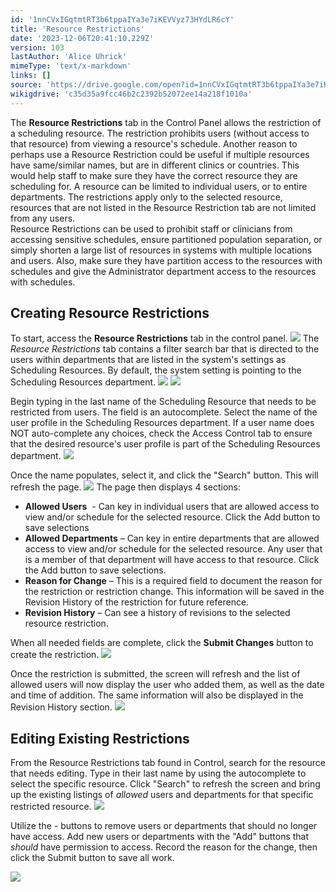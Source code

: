 ```yaml
---
id: '1nnCVxIGqtmtRT3b6tppaIYa3e7iKEVVyz73HYdLR6cY'
title: 'Resource Restrictions'
date: '2023-12-06T20:41:10.229Z'
version: 103
lastAuthor: 'Alice Uhrick'
mimeType: 'text/x-markdown'
links: []
source: 'https://drive.google.com/open?id=1nnCVxIGqtmtRT3b6tppaIYa3e7iKEVVyz73HYdLR6cY'
wikigdrive: 'c35d35a9fcc46b2c2392b52072ee14a218f1010a'
---
```

The **Resource Restrictions** tab in the Control Panel allows the restriction of a scheduling resource. The restriction prohibits users (without access to that resource) from viewing a resource's schedule. Another reason to perhaps use a Resource Restriction could be useful if multiple resources have same/similar names, but are in different clinics or countries. This would help staff to make sure they have the correct resource they are scheduling for. A resource can be limited to individual users, or to entire departments. The restrictions apply only to the selected resource, resources that are not listed in the Resource Restriction tab are not limited from any users.  
Resource Restrictions can be used to prohibit staff or clinicians from accessing sensitive schedules, ensure partitioned population separation, or simply shorten a large list of resources in systems with multiple locations and users. Also, make sure they have partition access to the resources with schedules and give the Administrator department access to the resources with schedules.    

## Creating Resource Restrictions

To start, access the **Resource Restrictions** tab in the control panel.
![](../resource-restrictions.assets/b79f69d5ded2f3b15400486f16cbf6c1.png)
The *Resource Restrictions* tab contains a filter search bar that is directed to the users within departments that are listed in the system's settings as Scheduling Resources. By default, the system setting is pointing to the Scheduling Resources department.
![](../resource-restrictions.assets/9551ce73676a72ff3296925abf087fcf.png)
![](../resource-restrictions.assets/c42a1617f00625f1aa4b881c007c8fff.png)

Begin typing in the last name of the Scheduling Resource that needs to be restricted from users. The field is an autocomplete. Select the name of the user profile in the Scheduling Resources department. If a user name does NOT auto-complete any choices, check the Access Control tab to ensure that the desired resource's user profile is part of the Scheduling Resources department.
![](../resource-restrictions.assets/ee29abb852f74acbcaf4f597ca7bb515.png)

Once the name populates, select it, and click the "Search" button. This will refresh the page.
![](../resource-restrictions.assets/4008b6173fc5fa7e3a696fb87ef8c2d1.png)
The page then displays 4 sections:

* <strong>Allowed Users</strong>  - Can key in individual users that are allowed access to view and/or schedule for the selected resource. Click the Add button to save selections
* <strong>Allowed Departments</strong> – Can key in entire departments that are allowed access to view and/or schedule for the selected resource. Any user that is a member of that department will have access to that resource. Click the Add button to save selections.
* <strong>Reason for Change</strong> – This is a required field to document the reason for the restriction or restriction change. This information will be saved in the Revision History of the restriction for future reference.
* <strong>Revision History</strong> – Can see a history of revisions to the selected resource restriction.

When all needed fields are complete, click the **Submit Changes** button to create the restriction.
![](../resource-restrictions.assets/f47b290f59f221f29e721772b2269357.png)

Once the restriction is submitted, the screen will refresh and the list of allowed users will now display the user who added them, as well as the date and time of addition. The same information will also be displayed in the Revision History section.
![](../resource-restrictions.assets/3faa5ca34133595e10d1f2b0cfa69c52.png)

## Editing Existing Restrictions

From the Resource Restrictions tab found in Control, search for the resource that needs editing. Type in their last name by using the autocomplete to select the specific resource. Click "Search" to refresh the screen and bring up the existing listings of *allowed* users and departments for that specific restricted resource.
![](../resource-restrictions.assets/19ce858e35303d60d6ea7c6c9b30cfa2.png)


Utilize the - buttons to remove users or departments that should no longer have access. Add new users or departments with the "Add" buttons that *should* have permission to access. Record the reason for the change, then click the Submit button to save all work.

![](../resource-restrictions.assets/6589f9ca45f875a0d5dc41a38240327e.png)
